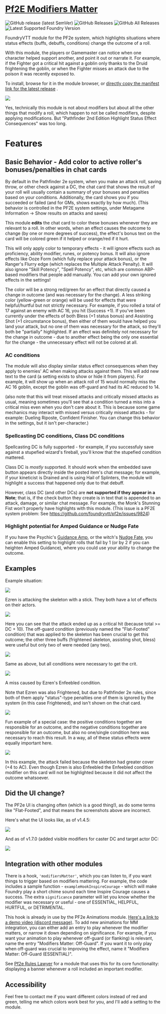 # [Pf2E Modifiers Matter](https://foundryvtt.com/packages/pf2e-modifiers-matter/)

![GitHub release (latest SemVer)](https://img.shields.io/github/v/release/shemetz/pf2e-modifiers-matter?style=for-the-badge)
![GitHub Releases](https://img.shields.io/github/downloads/shemetz/pf2e-modifiers-matter/latest/total?style=for-the-badge)
![GitHub All Releases](https://img.shields.io/github/downloads/shemetz/pf2e-modifiers-matter/total?style=for-the-badge&label=Downloads+total)
![Latest Supported Foundry Version](https://img.shields.io/endpoint?url=https://foundryshields.com/version?url=https://github.com/shemetz/pf2e-modifiers-matter/raw/master/module.json)

FoundryVTT module for the PF2e system, which highlights situations where status effects (buffs, debuffs, conditions)
change the outcome of a roll.

With this module, the players or Gamemaster can notice when one character helped support another, and point it out or
narrate it. For example, if the Fighter got a critical hit against a goblin only thanks to the Druid frightening the
goblin, or when the Fighter misses an attack due to the poison it was recently exposed to.

To install, browse for it in the module browser,
or [directly copy the manifest link for the latest release](https://github.com/shemetz/pf2e-modifiers-matter/releases/latest/download/module.json)
.

![](metadata/cover.png)

Yes, technically this module is not about modifiers but about all the other things that modify a roll, which happen to
not be called modifiers, despite applying modifications. But "Pathfinder 2nd Edition Highlight Status Effect Consequences" was too long.

# Features

## Basic Behavior - Add color to active roller's bonuses/penalties in chat cards

By default in the Pathfinder 2e system, when you make an attack roll, saving throw, or other check against a DC, the
chat card that shows the result of your roll will usually contain a summary of your bonuses and penalties based on your
conditions. Additionally, the card shows you if you succeeded or failed (and for GMs, shows exactly by how much). (This 
behavior is controlled in the PF2E system settings, under Metagame Information -> Show results on attacks and saves)

This module **edits** the chat card to color these bonuses whenever they are relevant to a roll. In other words, when an
effect causes the outcome to change (by one or more degrees of success), the effect's bonus text on the card will be
colored green if it helped or orange/red if it hurt.

This will only apply color to temporary effects - it will ignore effects such as proficiency, ability modifier, runes,
or potency bonus. It will also ignore effects like Ooze Form (which fully replace your attack bonus), or the Ranger's
Flurry edge (which replaces the Multiple Attack Penalty).  It will also ignore "Skill Potency", "Spell Potency", etc,
which are common ABP-based modifiers that people add manually. You can add your own ignored effects in the settings!


The color will be a strong red/green for an effect that directly caused a change in outcome (and was necessary for the
change). A less striking color (yellow-green or orange) will be used for effects that were helpful/hurtful but not
strictly necessary. For example, if you rolled a total of 17 against an enemy with AC 16, you hit (Success +1). If
you've been currently under the effects of both Bless (+1 status bonus) and Assisting Shot (+1 circumstance bonus), then
either of them would have helped you land your attack, but no one of them was necessary for the attack, so they'll both
be "partially" highlighted. If an effect was definitely not necessary for the change in outcome - due to another effect
being the only one essential for the change - the unnecessary effect will not be colored at all.

### AC conditions

The module will also display similar status effect consequences when they apply to enemies' AC when making attacks
against them. This will add new text to the card (a setting exists to show or hide it from players). For example, it
will show up when an attack roll of 15 would normally miss the AC 16 goblin, except the goblin was off-guard and had
its AC reduced to 14.

(also note that this will treat missed attacks and critically missed attacks as usual, meaning sometimes you'll see that
a condition turned a miss into a critical miss even when you don't care about it. This is because some game mechanics
may interact with missed versus critically missed attacks - for example: Dueling Riposte, Confident Finisher.  You can change
this behavior in the settings, but it isn't per-character.)

### Spellcasting DC conditions, Class DC conditions

Spellcasting DC is fully supported - for example, if you successfuly save against a stupefied wizard's fireball, you'll
know that the stupefied condition mattered.

Class DC is *mostly* supported.  It should work when the embedded save button appears directly inside the posted item's
chat message; for example, if your kineticist is Drained and is using Hail of Splinters, the module will highlight a
success that happened only due to that debuff.

However, class DC (and other DCs) are **not supported if they appear in a Note**;  that is, if the check button they
create is in text that is appended to an attack, damage, or similar chat message.  For example, the Monk's Stunning Fist
won't properly have highlights with this module.  (This issue is a PF2E system problem:  See https://github.com/foundryvtt/pf2e/issues/9824)

### Highlight potential for Amped Guidance or Nudge Fate

If you have the Psychic's [Guidance Amp](https://2e.aonprd.com/ConsciousMinds.aspx?ID=2), or the witch's 
[Nudge Fate](https://2e.aonprd.com/Spells.aspx?ID=1890), you can enable this setting to highlight rolls that fail by 1
(or by 2 if you can heighten Amped Guidance), where you could use your ability to change the outcome.

## Examples

Example situation:

![](metadata/example_situation.png)

Ezren is attacking the skeleton with a stick. They both have a lot of effects on their actors.

![](metadata/example_1.png)

Here you can see that the attack ended up as a critical hit (because total >= DC + 10). The off-guard condition (previously
named the "Flat-Footed" condition) that
was applied to the skeleton has been crucial to get this outcome; the other three buffs (frightened skeleton, assisting
shot, bless)
were useful but only two of were needed (any two).

![](metadata/example_2.png)

Same as above, but all conditions were necessary to get the crit.

![](metadata/example_3.png)

A miss caused by Ezren's Enfeebled condition.

Note that Ezren was also Frightened, but due to Pathfinder 2e rules, since both of them apply "status"-type penalties one
of them is ignored by the system (in this case Frightened), and isn't shown on the chat card.

![](metadata/example_4.png)

Fun example of a special case:  the positive conditions together are responsible for an outcome, and the negative
conditions together are responsible for an outcome, but also no one/single condition here was necessary to reach this
result. In a way, all of these status effects were equally important here.

![](metadata/example_5.png)

In this example, the attack failed because the skeleton had greater cover (+4 to AC). Even though Ezren is also
Enfeebled the Enfeebled condition modifier on this card will not be highlighted because it did not affect the outcome
whatsoever.

## Did the UI change?

The PF2e UI is changing often (which is a good thing!), as do some terms like "Flat-Footed", and that means the screenshots above are incorrect.

Here's what the UI looks like, as of v1.4.5:

![](metadata/v1_4_5_example.png)

And as of v1.7.0 (added visible modifiers for caster DC and target actor DC:

![](metadata/v1_7_0_example.png)

## Integration with other modules

There is a hook, `'modifiersMatter'`, which you can listen to, if you want things to trigger based on modifiers mattering.
For example, the code includes a sample function - `exampleHookInspireCourage` - which will make Foundry play a short
chime sound each time Inspire Courage causes a success.  The extra `significance` parameter will let you know
whether the modifier was necessary or useful - one of ESSENTIAL, HELPFUL, HURTFUL, or DETRIMENTAL.

This hook is already in use by the PF2e Animations module.  [Here's a link to a demo video (discord message)](https://discord.com/channels/880968862240239708/1006806454700875816/1089257601629442080).  To
add new animations for MM integration, you can either add an entry to play whenever the modifier matters, or narrow it
down depending on significance.  For example, if you want your animation to play whenever off-guard (or flanking) is
relevant, name the entry "Modifiers Matter: Off-Guard".  If you want it to only play when off-guard was crucial to
improving the effect, name it "Modifiers Matter: Off-Guard (ESSENTIAL)".

See [Pf2e Rules Lawyer](https://github.com/ChasarooniZ/Pf2e-Rules-Lawyer) for a module that uses this for its core
functionality: displaying a banner whenever a roll included an important modifier.

## Accessibility

Feel free to contact me if you want different colors instead of red and green, telling me which colors work best for
you, and I'll add a setting to the module.
